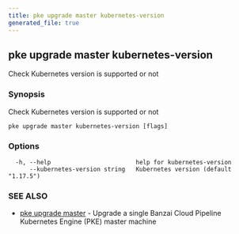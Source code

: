 ```yaml
---
title: pke upgrade master kubernetes-version
generated_file: true
---
```

## pke upgrade master kubernetes-version

Check Kubernetes version is supported or not

### Synopsis

Check Kubernetes version is supported or not

```
pke upgrade master kubernetes-version [flags]
```

### Options

```
  -h, --help                        help for kubernetes-version
      --kubernetes-version string   Kubernetes version (default "1.17.5")
```

### SEE ALSO

* [pke upgrade master](/docs/pke/cli/reference/pke_upgrade_master/)	 - Upgrade a single Banzai Cloud Pipeline Kubernetes Engine (PKE) master machine

